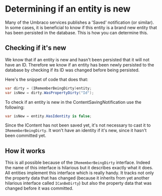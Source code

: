 # Determining if an entity is new

Many of the Umbraco services publishes a 'Saved' notification (or similar). In some cases, it is beneficial to know if this entity is a brand new entity that has been persisted in the database. This is how you can determine this.

## Checking if it's new

We know that if an entity is new and hasn't been persisted that it will not have an ID. Therefore we know if an entity has been newly persisted to the database by checking if its ID was changed before being persisted.

Here's the snippet of code that does that:

```csharp
var dirty = (IRememberBeingDirty)entity;
var isNew = dirty.WasPropertyDirty("Id");
```

To check if an entity is new in the ContentSavingNotification use the following:

```csharp
var isNew = entity.HasIdentity is false;
```

Since the IContent has not been saved yet, it's not necessary to cast it to `IRememberBeingDirty`. It won't have an identity if it's new, since it hasn't been committed yet.

## How it works

This is all possible because of the `IRememberBeingDirty` interface. Indeed the name of this interface is hilarious but it describes exactly what it does. All entities implement this interface which is really handy. It tracks not only the property data that has changed (because it inherits from yet another hilarious interface called `ICanBeDirty`) but also the property data that was changed before it was committed.
